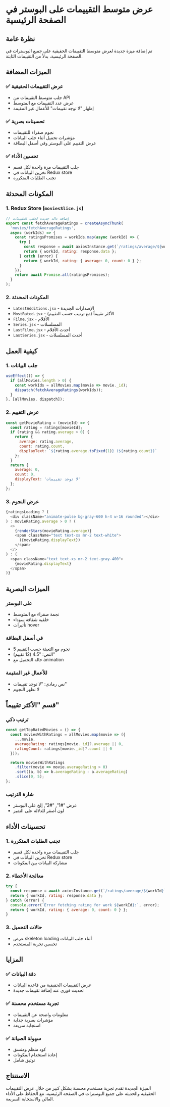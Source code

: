 # عرض متوسط التقييمات على البوستر في الصفحة الرئيسية

## نظرة عامة
تم إضافة ميزة جديدة لعرض متوسط التقييمات الحقيقية على جميع البوسترات في الصفحة الرئيسية، بدلاً من التقييمات الثابتة.

## الميزات المضافة

### ✅ عرض التقييمات الحقيقية
- جلب متوسط التقييمات من API
- عرض عدد التقييمات مع المتوسط
- إظهار "لا توجد تقييمات" للأعمال غير المقيمة

### ✅ تحسينات بصرية
- نجوم صفراء للتقييمات
- مؤشرات تحميل أثناء جلب البيانات
- عرض التقييم على البوستر وفي أسفل البطاقة

### ✅ تحسين الأداء
- جلب التقييمات مرة واحدة لكل قسم
- تخزين البيانات في Redux store
- تجنب الطلبات المتكررة

## المكونات المحدثة

### 1. Redux Store (`moviesSlice.js`)
```javascript
// إضافة دالة جديدة لجلب التقييمات
export const fetchAverageRatings = createAsyncThunk(
  'movies/fetchAverageRatings',
  async (workIds) => {
    const ratingsPromises = workIds.map(async (workId) => {
      try {
        const response = await axiosInstance.get(`/ratings/average/${workId}`);
        return { workId, rating: response.data };
      } catch (error) {
        return { workId, rating: { average: 0, count: 0 } };
      }
    });
    return await Promise.all(ratingsPromises);
  }
);
```

### 2. المكونات المحدثة
- `LatestAdditions.jsx` - الإصدارات الجديدة
- `MostRated.jsx` - الأكثر تقييماً (مع ترتيب حسب التقييم)
- `Filme.jsx` - الأفلام
- `Series.jsx` - المسلسلات
- `LastFilme.jsx` - أحدث الأفلام
- `LastSeries.jsx` - أحدث المسلسلات

## كيفية العمل

### 1. جلب البيانات
```javascript
useEffect(() => {
  if (allMovies.length > 0) {
    const workIds = allMovies.map(movie => movie._id);
    dispatch(fetchAverageRatings(workIds));
  }
}, [allMovies, dispatch]);
```

### 2. عرض التقييم
```javascript
const getMovieRating = (movieId) => {
  const rating = ratings[movieId];
  if (rating && rating.average > 0) {
    return {
      average: rating.average,
      count: rating.count,
      displayText: `${rating.average.toFixed(1)} (${rating.count})`
    };
  }
  return {
    average: 0,
    count: 0,
    displayText: 'لا توجد تقييمات'
  };
};
```

### 3. عرض النجوم
```javascript
{ratingsLoading ? (
  <div className="animate-pulse bg-gray-600 h-4 w-16 rounded"></div>
) : movieRating.average > 0 ? (
  <>
    {renderStars(movieRating.average)}
    <span className="text text-xs mr-2 text-white">
      ({movieRating.displayText})
    </span>
  </>
) : (
  <span className="text text-xs mr-2 text-gray-400">
    {movieRating.displayText}
  </span>
)}
```

## الميزات البصرية

### على البوستر
- نجمة صفراء مع المتوسط
- خلفية شفافة سوداء
- تأثيرات hover

### في أسفل البطاقة
- 5 نجوم مع التعبئة حسب التقييم
- النص: "4.5 (12 تقييم)"
- حالة التحميل مع animation

### للأعمال غير المقيمة
- نص رمادي: "لا توجد تقييمات"
- لا تظهر النجوم

## قسم "الأكثر تقييماً"

### ترتيب ذكي
```javascript
const getTopRatedMovies = () => {
  const moviesWithRatings = allMovies.map(movie => ({
    ...movie,
    averageRating: ratings[movie._id]?.average || 0,
    ratingCount: ratings[movie._id]?.count || 0
  }));

  return moviesWithRatings
    .filter(movie => movie.averageRating > 0)
    .sort((a, b) => b.averageRating - a.averageRating)
    .slice(0, 5);
};
```

### شارة الترتيب
- عرض "#1", "#2", إلخ على البوستر
- لون أصفر للدلالة على التميز

## تحسينات الأداء

### 1. تجنب الطلبات المتكررة
- جلب التقييمات مرة واحدة لكل قسم
- تخزين البيانات في Redux store
- مشاركة البيانات بين المكونات

### 2. معالجة الأخطاء
```javascript
try {
  const response = await axiosInstance.get(`/ratings/average/${workId}`);
  return { workId, rating: response.data };
} catch (error) {
  console.error(`Error fetching rating for work ${workId}:`, error);
  return { workId, rating: { average: 0, count: 0 } };
}
```

### 3. حالات التحميل
- عرض skeleton loading أثناء جلب البيانات
- تحسين تجربة المستخدم

## المزايا

### ✅ دقة البيانات
- عرض التقييمات الحقيقية من قاعدة البيانات
- تحديث فوري عند إضافة تقييمات جديدة

### ✅ تجربة مستخدم محسنة
- معلومات واضحة عن التقييمات
- مؤشرات بصرية جذابة
- استجابة سريعة

### ✅ سهولة الصيانة
- كود منظم ومتسق
- إعادة استخدام المكونات
- توثيق شامل

## الاستنتاج

الميزة الجديدة تقدم تجربة مستخدم محسنة بشكل كبير من خلال عرض التقييمات الحقيقية والحديثة على جميع البوسترات في الصفحة الرئيسية، مع الحفاظ على الأداء العالي والاستجابة السريعة.
